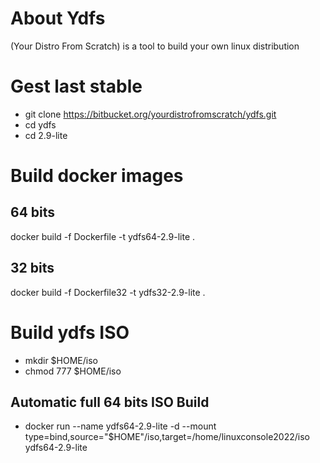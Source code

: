 # About Ydfs

(Your Distro From Scratch) is a tool to build your own linux distribution 

# Gest last stable

* git clone https://bitbucket.org/yourdistrofromscratch/ydfs.git
* cd ydfs
* cd 2.9-lite

# Build docker images

## 64 bits
docker build -f Dockerfile -t ydfs64-2.9-lite .

## 32 bits
docker build -f Dockerfile32 -t ydfs32-2.9-lite .

# Build ydfs ISO

* mkdir $HOME/iso
* chmod 777 $HOME/iso

## Automatic full 64 bits ISO Build

* docker run --name ydfs64-2.9-lite -d --mount type=bind,source="$HOME"/iso,target=/home/linuxconsole2022/iso ydfs64-2.9-lite

